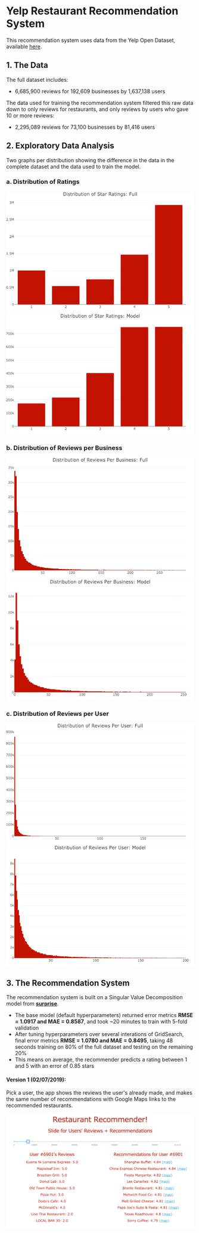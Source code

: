 # Yelp Restaurant Recommendation System

This recommendation system uses data from the Yelp Open Dataset, available [here](https://www.yelp.com/dataset).

## 1. The Data

The full dataset includes:
* 6,685,900 reviews for 192,609 businesses by 1,637,138 users

The data used for training the recommendation system filtered this raw data down to only reviews for restaurants, and only reviews by users who gave 10 or more reviews:
* 2,295,089 reviews for 73,100 businesses by 81,416 users


## 2. Exploratory Data Analysis

Two graphs per distribution showing the difference in the data in the complete dataset and the data used to train the model.

### a. Distribution of Ratings

![header](images/newplot.png)
![header](images/newplot1.png)

### b. Distribution of Reviews per Business

![header](images/newplot2.png)
![header](images/newplot3.png)

### c. Distribution of Reviews per User

![header](images/newplot4.png)
![header](images/newplot5.png)


## 3. The Recommendation System

The recommendation system is built on a Singular Value Decomposition model from [**surprise**](https://surprise.readthedocs.io/en/stable/index.html).

* The base model (default hyperparameters) returned error metrics **RMSE = 1.0917 and MAE = 0.8587**, and took ~20 minutes to train with 5-fold validation
* After tuning hyperparameters over several interations of GridSearch, final error metrics **RMSE = 1.0780 and MAE = 0.8495**, taking 48 seconds training on 80% of the full dataset and testing on the remaining 20%
* This means on average, the recommender predicts a rating between 1 and 5 with an error of 0.85 stars

#### Version 1 (02/07/2019):
Pick a user, the app shows the reviews the user's already made, and makes the same number of recommendations with Google Maps links to the recommended restaurants.

![header](images/recsystem1.png)

